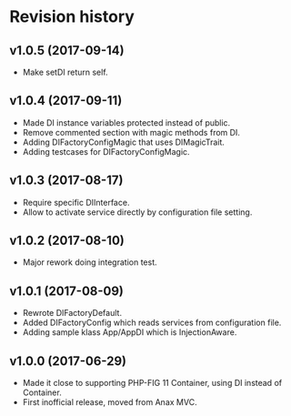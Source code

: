 Revision history
=================================

v1.0.5 (2017-09-14)
---------------------------------

* Make setDI return self.


v1.0.4 (2017-09-11)
---------------------------------

* Made DI instance variables protected instead of public.
* Remove commented section with magic methods from DI.
* Adding DIFactoryConfigMagic that uses DIMagicTrait.
* Adding testcases for DIFactoryConfigMagic.


v1.0.3 (2017-08-17)
---------------------------------

* Require specific DIInterface.
* Allow to activate service directly by configuration file setting.


v1.0.2 (2017-08-10)
---------------------------------

* Major rework doing integration test.


v1.0.1 (2017-08-09)
---------------------------------

* Rewrote DIFactoryDefault.
* Added DIFactoryConfig which reads services from configuration file.
* Adding sample klass App/AppDI which is InjectionAware.


v1.0.0 (2017-06-29)
---------------------------------

* Made it close to supporting PHP-FIG 11 Container, using DI instead of Container.
* First inofficial release, moved from Anax MVC.

